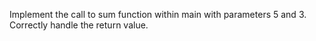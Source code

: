 Implement the call to sum function within main with parameters 5 and 3. Correctly handle the return value.

